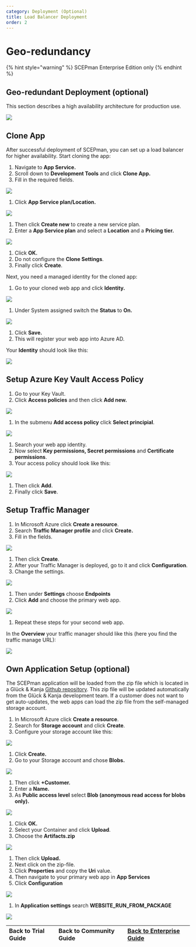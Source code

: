 ```yaml
---
category: Deployment (Optional)
title: Load Balancer Deployment
order: 2
---
```


# Geo-redundancy

{% hint style="warning" %}
SCEPman Enterprise Edition only
{% endhint %}

## Geo-redundant Deployment \(optional\)

This section describes a high availability architecture for production use.

![](../../.gitbook/assets/scepman_loadbalancer1%20%282%29.png)

## Clone App

After successful deployment of SCEPman, you can set up a load balancer for higher availability. Start cloning the app:

1. Navigate to **App Service.** 
2. Scroll down to **Development Tools** and click **Clone App.** 
3. Fill in the required fields.

![](../../.gitbook/assets/scepman_cloneapp1%20%282%29.png)

1. Click **App Service plan/Location.**

![](../../.gitbook/assets/scepman_cloneapp2%20%282%29%20%282%29%20%282%29.png)

1. Then click **Create new** to create a new service plan.
2. Enter a **App Service plan** and select a **Location** and a **Pricing tier.**

![](../../.gitbook/assets/scepman_cloneapp3%20%281%29.png)

1. Click **OK.**
2. Do not configure the **Clone Settings**.
3. Finally click **Create**.

Next, you need a managed identity for the cloned app:

1. Go to your cloned web app and click **Identity.**

![](../../.gitbook/assets/scepman_identity1%20%282%29%20%282%29.png)

1. Under System assigned switch the **Status** to **On.**

![](../../.gitbook/assets/scepman_identity2%20%282%29%20%282%29%20%281%29.png)

1. Click **Save.**
2. This will register your web app into Azure AD.

Your **Identity** should look like this:

![](../../.gitbook/assets/scepman_identity3%20%282%29%20%282%29.png)

## Setup Azure Key Vault Access Policy

1. Go to your Key Vault. 
2. Click **Access policies** and then click **Add new.**

![](../../.gitbook/assets/scepman_keyvault1%20%282%29.png)

1. In the submenu **Add access policy** click **Select principial**.

![](../../.gitbook/assets/scepman_keyvault2%20%282%29.png)

1. Search your web app identity.
2. Now select **Key permissions, Secret permissions** and **Certificate permissions**.
3. Your access policy should look like this:

![](../../.gitbook/assets/scepman_keyvault3%20%281%29.png)

1. Then click **Add**.
2. Finally click **Save**.

## Setup Traffic Manager

1. In Microsoft Azure click **Create a resource**. 
2. Search **Traffic Manager profile** and click **Create.** 
3. Fill in the fields.

![](../../.gitbook/assets/scepman_trafficmanager1%20%282%29%20%282%29.png)

1. Then click **Create**.
2. After your Traffic Manager is deployed, go to it and click **Configuration**.
3. Change the settings.

![](../../.gitbook/assets/scepman_trafficmanager2%20%282%29%20%282%29.png)

1. Then under **Settings** choose **Endpoints**
2. Click **Add** and choose the primary web app.

![](../../.gitbook/assets/scepman_trafficmanager3.png)

1. Repeat these steps for your second web app.  

In the **Overview** your traffic manager should like this \(here you find the traffic manage URL\):

![](../../.gitbook/assets/scepman_trafficmanager4%20%281%29.png)

## Own Application Setup \(optional\)

The SCEPman application will be loaded from the zip file which is located in a Glück & Kanja [Github repository](https://github.com/scepman/install/raw/master/dist/Artifacts.zip). This zip file will be updated automatically from the Glück & Kanja development team. If a customer does not want to get auto-updates, the web apps can load the zip file from the self-managed storage account.

1. In Microsoft Azure click **Create a resource**. 
2. Search for **Storage account** and click **Create**. 
3. Configure your storage account like this:

![](../../.gitbook/assets/scepman_storage1%20%281%29.png)

1. Click **Create.**
2. Go to your Storage account and chose **Blobs.**

![](../../.gitbook/assets/scepman_storage2%20%282%29%20%282%29%20%282%29.png)

1. Then click **+Customer.**
2. Enter a **Name.**
3. As **Public access level** select **Blob \(anonymous read access for blobs only\).**

![](../../.gitbook/assets/scepman_storage3%20%282%29%20%282%29.png)

1. Click **OK.**
2. Select your Container and click **Upload**.
3. Choose the **Artifacts.zip**

![](../../.gitbook/assets/scepman_storage4%20%282%29%20%282%29%20%281%29.png)

1. Then click **Upload.**
2. Next click on the zip-file.
3. Click **Properties** and copy the **Uri** value.
4. Then navigate to your primary web app in **App Services**
5. Click **Configuration**

![](../../.gitbook/assets/scepman_storage5%20%282%29%20%282%29.png)

1. In **Application settings** search **WEBSITE\_RUN\_FROM\_PACKAGE**

![](../../.gitbook/assets/scepman_storage6%20%281%29%20%281%29%20%281%29%20%281%29%20%281%29%20%281%29%20%281%29%20%281%29%20%281%29%20%282%29%20%282%29.png)

| Back to Trial Guide | Back to Community Guide | ​[Back to Enterprise Guide​](../../getting-started/enterprise-guide.md#step-10-configure-geo-redundancy-optional) |
| :--- | :--- | :--- |


